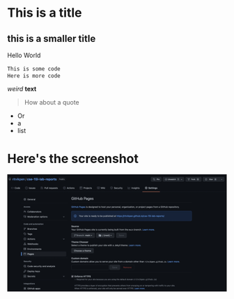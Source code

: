 # This is a title

## this is a smaller title

Hello World

```
This is some code
Here is more code
```

_weird_ __text__


> How about a quote 

 * Or 
 * a
 * list

 # Here's the screenshot

 ![Screenshot](screenshot.png)